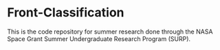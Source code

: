 # Front-Classification

This is the code repository for summer research done through the NASA Space Grant Summer Undergraduate Research Program (SURP).
